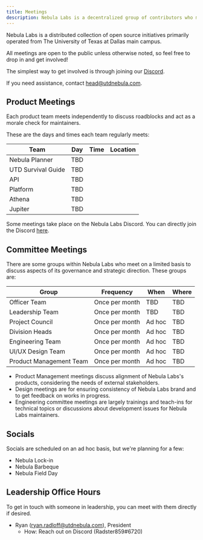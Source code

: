 ```yaml
---
title: Meetings
description: Nebula Labs is a decentralized group of contributors who meet regularly to catch up and discuss roadblocks. See when our maintainers for each of our projects meet, and feel free to drop in!
---
```


Nebula Labs is a distributed collection of open source initiatives primarily
operated from The University of Texas at Dallas main campus.

All meetings are open to the public unless otherwise noted, so feel free to drop
in and get involved!

The simplest way to get involved is through joining our [Discord][discord link].

If you need assistance, contact head@utdnebula.com.

## Product Meetings

Each product team meets independently to discuss roadblocks and act as a morale
check for maintainers.

These are the days and times each team regularly meets:

| Team               | Day | Time | Location |
| ------------------ | --- | ---- | -------- |
| Nebula Planner     | TBD |      |          |
| UTD Survival Guide | TBD |      |          |
| API                | TBD |      |          |
| Platform           | TBD |      |          |
| Athena             | TBD |      |          |
| Jupiter            | TBD |      |          |

Some meetings take place on the Nebula Labs Discord. You can directly join
the Discord [here][discord link].

## Committee Meetings

There are some groups within Nebula Labs who meet on a limited basis to
discuss aspects of its governance and strategic direction. These groups are:

| **Group**               | **Frequency**  | **When** | **Where** |
| ----------------------- | -------------- | -------- | --------- |
| Officer Team            | Once per month | TBD      | TBD       |
| Leadership Team         | Once per month | TBD      | TBD       |
| Project Council         | Once per month | Ad hoc   | TBD       |
| Division Heads          | Once per month | Ad hoc   | TBD       |
| Engineering Team        | Once per month | Ad hoc   | TBD       |
| UI/UX Design Team       | Once per month | Ad hoc   | TBD       |
| Product Management Team | Once per month | Ad hoc   | TBD       |

- Product Management meetings discuss alignment of Nebula Labs's products,
  considering the needs of external stakeholders.
- Design meetings are for ensuring consistency of Nebula Labs brand and to
  get feedback on works in progress.
- Engineering committee meetings are largely trainings and teach-ins for
  technical topics or discussions about development issues for Nebula Labs
  maintainers.

## Socials

Socials are scheduled on an ad hoc basis, but we're planning for a few:

- Nebula Lock-in
- Nebula Barbeque
- Nebula Field Day

## Leadership Office Hours

To get in touch with someone in leadership, you can meet with them directly if
desired.

- Ryan (ryan.radloff@utdnebula.com), President
  - How: Reach out on Discord (Radster859#6720)

[discord link]: https://discord.gg/tcpcnfxmeQ

